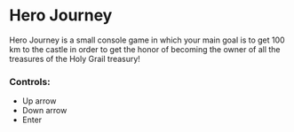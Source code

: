 # Hero Journey

Hero Journey is a small console game in which your main goal
is to get 100 km to the castle in order to get the
honor of becoming the owner of all the treasures of the Holy Grail treasury!


### Controls:

- Up arrow 
- Down arrow
- Enter
